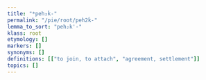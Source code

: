 ```yaml
---
title: "*peh₂ḱ-"
permalink: "/pie/root/peh2ḱ-"
lemma_to_sort: "peh₂k'-"
klass: root
etymology: []
markers: []
synonyms: []
definitions: [["to join, to attach", "agreement, settlement"]]
topics: []
---
```

